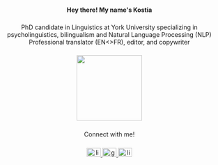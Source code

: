 <h4 align="center"><b></b>Hey there! My name's Kostia</h4></b></h4>

###

<p align="center">PhD candidate in Linguistics at York University specializing in psycholinguistics, bilingualism and Natural Language Processing (NLP) 
<br>
Professional translator (EN<>FR), editor, and copywriter</p>

###

<div align="center">
  <img height="150" src="https://gifdb.com/images/high/kawaii-anime-menhera-chan-znqjemoneqr0e533.gif"  />
</div>

###

<p align="center">Connect with me!</p>

###

<div align="center">
  <a href="https://www.linkedin.com/in/kostia-pho/" target="_blank">
    <img src="https://raw.githubusercontent.com/maurodesouza/profile-readme-generator/master/src/assets/icons/social/linkedin/default.svg" width="32" height="20" alt="linkedin logo"  />
  </a>
  <a href="phokonst@my.yorku.ca" target="_blank">
    <img src="https://raw.githubusercontent.com/maurodesouza/profile-readme-generator/master/src/assets/icons/social/gmail/default.svg" width="32" height="20" alt="gmail logo"  />
  </a>
  <a href="https://linktr.ee/kostia.pho" target="_blank">
    <img src="https://raw.githubusercontent.com/maurodesouza/profile-readme-generator/master/src/assets/icons/social/linktree/default.svg" width="32" height="20" alt="linktree logo"  />
  </a>
</div>

###

<div align="center">
</div>

###

<div align="left">
</div>
